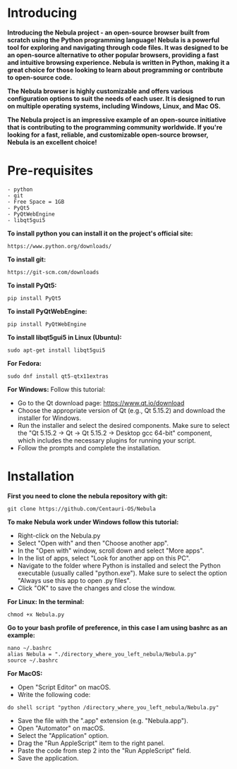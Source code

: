 # Introducing
**Introducing the Nebula project - an open-source browser built from scratch using the Python programming language!
Nebula is a powerful tool for exploring and navigating through code files. It was designed to be an open-source alternative to other popular browsers, providing a fast and intuitive browsing experience. Nebula is written in Python, making it a great choice for those looking to learn about programming or contribute to open-source code.**

**The Nebula browser is highly customizable and offers various configuration options to suit the needs of each user. It is designed to run on multiple operating systems, including Windows, Linux, and Mac OS.**

**The Nebula project is an impressive example of an open-source initiative that is contributing to the programming community worldwide. If you're looking for a fast, reliable, and customizable open-source browser, Nebula is an excellent choice!**
#
# Pre-requisites
```
- python
- git
- Free Space = 1GB
- PyQt5
- PyQtWebEngine
- libqt5gui5
```
**To install python you can install it on the project's official site:**
```
https://www.python.org/downloads/
```
**To install git:**
```
https://git-scm.com/downloads
```
**To install PyQt5:**
```
pip install PyQt5
```
**To install PyQtWebEngine:**
```
pip install PyQtWebEngine
```
**To install libqt5gui5 in Linux (Ubuntu):**
```
sudo apt-get install libqt5gui5
```
**For Fedora:**
```
sudo dnf install qt5-qtx11extras
```
**For Windows:**
Follow this tutorial:
* Go to the Qt download page: https://www.qt.io/download
* Choose the appropriate version of Qt (e.g., Qt 5.15.2) and download the installer for Windows.
* Run the installer and select the desired components. Make sure to select the "Qt 5.15.2 -> Qt -> Qt 5.15.2 -> Desktop gcc 64-bit" component, which includes the necessary plugins for running your script.
* Follow the prompts and complete the installation.
# Installation
**First you need to clone the nebula repository with git:**
```
git clone https://github.com/Centauri-OS/Nebula
```
**To make Nebula work under Windows follow this tutorial:**
* Right-click on the Nebula.py
* Select "Open with" and then "Choose another app".
* In the "Open with" window, scroll down and select "More apps".
* In the list of apps, select "Look for another app on this PC".
* Navigate to the folder where Python is installed and select the Python executable (usually called "python.exe"). Make sure to select the option "Always use this app to open .py files".
* Click "OK" to save the changes and close the window.

**For Linux:**
**In the terminal:**
```
chmod +x Nebula.py
```
**Go to your bash profile of preference, in this case I am using bashrc as an example:**
```
nano ~/.bashrc
alias Nebula = "./directory_where_you_left_nebula/Nebula.py"
source ~/.bashrc
```
**For MacOS:**
* Open "Script Editor" on macOS.
* Write the following code:
```
do shell script "python /directory_where_you_left_nebula/Nebula.py"
```
* Save the file with the ".app" extension (e.g. "Nebula.app").
* Open "Automator" on macOS.
* Select the "Application" option.
* Drag the "Run AppleScript" item to the right panel.
* Paste the code from step 2 into the "Run AppleScript" field.
* Save the application.
